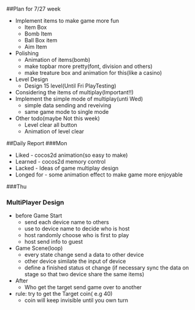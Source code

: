 ##Plan for 7/27 week
 - Implement items to make game more fun
   - Item Box
   - Bomb Item
   - Ball Box item
   - Aim Item
 - Polishing
   - Animation of items(bomb)
   - make topbar more pretty(font, division and others)
   - make treature box and animation for this(like a casino)
 - Level Design
   - Design 15 level(Until Fri PlayTesting)
 - Considering the items of multiplay(Important!!)
 - Implement the simple mode of multiplay(unti Wed)
   - simple data sending and reveiving
   - same game mode to single mode
 - Other todo(maybe Not this week)
   - Level clear all button
   - Animation of level clear

##Daily Report
###Mon
- Liked - cocos2d animation(so easy to make)
- Learned - cocos2d memory control 
- Lacked - Ideas of game multiplay design
- Longed for - some animation effect to make game more enjoyable

###Thu

### MultiPlayer Design
- before Game Start
  - send each device name to others
  - use to device name to decide who is host
  - host randomly choose who is first to play
  - host send info to guest
- Game Scene(loop)
  - every state change send a data to other device
  - other device similate the input of device
  - define a finished status ot change (if necessary sync the data on stage so that two device share the same items)
- After
  - Who get the target send game over to another
- rule: try to get the Target coin( e.g 40)
  - coin will keep invisible until you own turn
